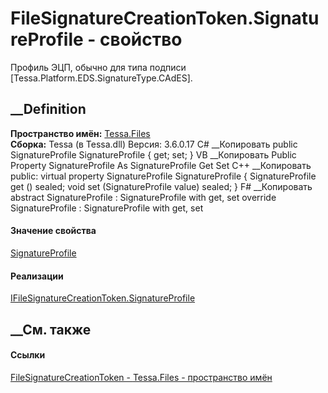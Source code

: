 # FileSignatureCreationToken.SignatureProfile - свойство
Профиль ЭЦП, обычно для типа подписи [Tessa.Platform.EDS.SignatureType.CAdES].
##  __Definition
 **Пространство имён:** [Tessa.Files](N_Tessa_Files.htm)  
 **Сборка:** Tessa (в Tessa.dll) Версия: 3.6.0.17
C# __Копировать
     public SignatureProfile SignatureProfile { get; set; }
VB __Копировать
     Public Property SignatureProfile As SignatureProfile
    	Get
    	Set
C++ __Копировать
     public:
    virtual property SignatureProfile SignatureProfile {
    	SignatureProfile get () sealed;
    	void set (SignatureProfile value) sealed;
    }
F# __Копировать
     abstract SignatureProfile : SignatureProfile with get, set
    override SignatureProfile : SignatureProfile with get, set
#### Значение свойства
[SignatureProfile](T_Tessa_Platform_EDS_SignatureProfile.htm)
#### Реализации
[IFileSignatureCreationToken.SignatureProfile](P_Tessa_Files_IFileSignatureCreationToken_SignatureProfile.htm)  
##  __См. также
#### Ссылки
[FileSignatureCreationToken - ](T_Tessa_Files_FileSignatureCreationToken.htm)
[Tessa.Files - пространство имён](N_Tessa_Files.htm)
